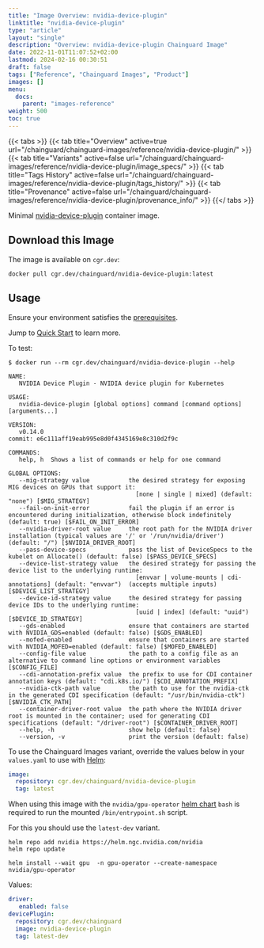 ```yaml
---
title: "Image Overview: nvidia-device-plugin"
linktitle: "nvidia-device-plugin"
type: "article"
layout: "single"
description: "Overview: nvidia-device-plugin Chainguard Image"
date: 2022-11-01T11:07:52+02:00
lastmod: 2024-02-16 00:30:51
draft: false
tags: ["Reference", "Chainguard Images", "Product"]
images: []
menu: 
  docs: 
    parent: "images-reference"
weight: 500
toc: true
---
```


{{< tabs >}}
{{< tab title="Overview" active=true url="/chainguard/chainguard-images/reference/nvidia-device-plugin/" >}}
{{< tab title="Variants" active=false url="/chainguard/chainguard-images/reference/nvidia-device-plugin/image_specs/" >}}
{{< tab title="Tags History" active=false url="/chainguard/chainguard-images/reference/nvidia-device-plugin/tags_history/" >}}
{{< tab title="Provenance" active=false url="/chainguard/chainguard-images/reference/nvidia-device-plugin/provenance_info/" >}}
{{</ tabs >}}



<!--overview:start-->
Minimal [nvidia-device-plugin](https://github.com/NVIDIA/k8s-device-plugin) container image.
<!--overview:end-->

<!--getting:start-->
## Download this Image
The image is available on `cgr.dev`:

```
docker pull cgr.dev/chainguard/nvidia-device-plugin:latest
```
<!--getting:end-->

<!--body:start-->
## Usage

Ensure your environment satisfies the [prerequisites](https://github.com/NVIDIA/k8s-device-plugin#prerequisites).

Jump to [Quick Start](https://github.com/NVIDIA/k8s-device-plugin#quick-start) to learn more.

To test:

```shell
$ docker run --rm cgr.dev/chainguard/nvidia-device-plugin --help

NAME:
   NVIDIA Device Plugin - NVIDIA device plugin for Kubernetes

USAGE:
   nvidia-device-plugin [global options] command [command options] [arguments...]

VERSION:
   v0.14.0
commit: e6c111aff19eab995e8d0f4345169e8c310d2f9c

COMMANDS:
   help, h  Shows a list of commands or help for one command

GLOBAL OPTIONS:
   --mig-strategy value           the desired strategy for exposing MIG devices on GPUs that support it:
                                    [none | single | mixed] (default: "none") [$MIG_STRATEGY]
   --fail-on-init-error           fail the plugin if an error is encountered during initialization, otherwise block indefinitely (default: true) [$FAIL_ON_INIT_ERROR]
   --nvidia-driver-root value     the root path for the NVIDIA driver installation (typical values are '/' or '/run/nvidia/driver') (default: "/") [$NVIDIA_DRIVER_ROOT]
   --pass-device-specs            pass the list of DeviceSpecs to the kubelet on Allocate() (default: false) [$PASS_DEVICE_SPECS]
   --device-list-strategy value   the desired strategy for passing the device list to the underlying runtime:
                                    [envvar | volume-mounts | cdi-annotations] (default: "envvar")  (accepts multiple inputs) [$DEVICE_LIST_STRATEGY]
   --device-id-strategy value     the desired strategy for passing device IDs to the underlying runtime:
                                    [uuid | index] (default: "uuid") [$DEVICE_ID_STRATEGY]
   --gds-enabled                  ensure that containers are started with NVIDIA_GDS=enabled (default: false) [$GDS_ENABLED]
   --mofed-enabled                ensure that containers are started with NVIDIA_MOFED=enabled (default: false) [$MOFED_ENABLED]
   --config-file value            the path to a config file as an alternative to command line options or environment variables [$CONFIG_FILE]
   --cdi-annotation-prefix value  the prefix to use for CDI container annotation keys (default: "cdi.k8s.io/") [$CDI_ANNOTATION_PREFIX]
   --nvidia-ctk-path value        the path to use for the nvidia-ctk in the generated CDI specification (default: "/usr/bin/nvidia-ctk") [$NVIDIA_CTK_PATH]
   --container-driver-root value  the path where the NVIDIA driver root is mounted in the container; used for generating CDI specifications (default: "/driver-root") [$CONTAINER_DRIVER_ROOT]
   --help, -h                     show help (default: false)
   --version, -v                  print the version (default: false)
```

To use the Chainguard Images variant, override the values below in your `values.yaml` to use with [Helm](https://github.com/NVIDIA/k8s-device-plugin#deployment-via-helm):

```yaml
image:
  repository: cgr.dev/chainguard/nvidia-device-plugin
  tag: latest
```

When using this image with the `nvidia/gpu-operator` [helm chart](https://docs.nvidia.com/datacenter/cloud-native/gpu-operator/23.9.0/index.html) `bash` is required to run the mounted `/bin/entrypoint.sh` script.

For this you should use the `latest-dev` variant.

```
helm repo add nvidia https://helm.ngc.nvidia.com/nvidia
helm repo update

helm install --wait gpu  -n gpu-operator --create-namespace nvidia/gpu-operator
```
Values:
```yaml
driver:
   enabled: false
devicePlugin:
  repository: cgr.dev/chainguard
  image: nvidia-device-plugin
  tag: latest-dev
```
<!--body:end-->

